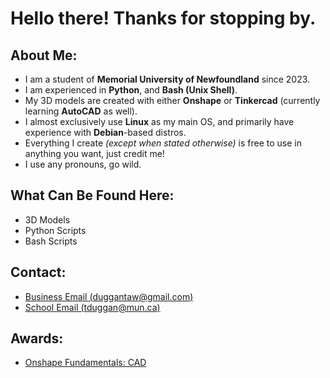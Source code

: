 # Hello there! Thanks for stopping by.
## About Me:
- I am a student of **Memorial University of Newfoundland** since 2023.
- I am experienced in **Python**, and **Bash (Unix Shell)**.
- My 3D models are created with either **Onshape** or **Tinkercad** (currently learning **AutoCAD** as well).
- I almost exclusively use **Linux** as my main OS, and primarily have experience with **Debian**-based distros.
- Everything I create *(except when stated otherwise)* is free to use in anything you want, just credit me!
- I use any pronouns, go wild.

## What Can Be Found Here:
- 3D Models
- Python Scripts
- Bash Scripts
  
## Contact:
- [Business Email (duggantaw@gmail.com)](mailto:duggantaw@gmail.com)
- [School Email (tduggan@mun.ca)](mailto:tduggan@mun.ca)

## Awards:
- [Onshape Fundamentals: CAD](https://ti-user-certificates.s3.amazonaws.com/6e557ed6-d03d-4c48-9492-4d18d145d7a1/24d97c6d-5b19-429d-8395-848ac9573372-thomas-duggan-bf95090a-dd00-4d45-8901-9bc3cefdbe92-certificate.pdf)
